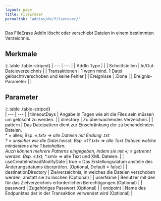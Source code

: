 ```yaml
---
layout: page
title: FileEraser
permalink: "addins/de/fileeraser/"
---
```


Das FileErase AddIn löscht oder verschiebt Dateien in einem bestimmten Verzeichnis.

## Merkmale

{:.table .table-striped}
| --- | --- |
| AddIn Type |  |
| Schnittstellen | In/Out: Dateieverzeichnis |
| Transaktionen | 1 wenn mind. 1 Datei gelöscht/verschoben und keine Fehler |
| Ereignisse | <Instanz>.Done |
| Ereignis-Parameter |  |


## Parameter

{:.table .table-striped}                    
| --- | --- |
| timeoutDays | Angabe in Tagen wie alt die Files sein müssen um gelöscht zu werden. |
| directory | Zu überwachendes Verzeichnis |
| pattern | Das Dateipattern dient zur Einschränkung der zu behandelnden Dateien. <br /> * = alles; Bsp. «*.txt» => alle Dateien mit Endung .txt <br />? = unsicher wie die Datei heisst. Bsp. «1?.txt» => alle Text Dateien welche mindestens eine 1 beinhalten. <br />Auch können mehrere Patterns eingegeben, indem sie mit «; » getrennt werden. Bsp. «*.txt; *.xml» => alle Text und XML Dateien. |
| useCreateInsteadModifyDate | true = Das Erstellungsdatum anstelle des Änderungsdatums überprüfen. (Optional, Default = false) |
| destinationDirectory | Zielverzeichnis, in welches die Dateien verschoben werden, anstatt sie zu löschen (Optional) |
| userName | Benutzer mit den für das Zielverzeichnis erforderlichen Berechtigungen (Optional) |
| password | Zugehöriges Passwort (Optional) |
| endpoint | Name des Endpunktes der in der Transaktion verwendet wird (Optional) |

<!-- 
## Anwendungsbeispiele 

ToDo
-->

